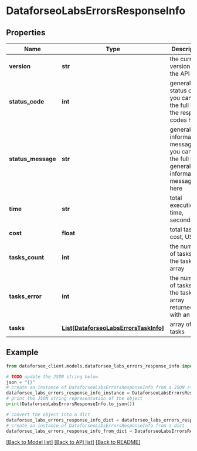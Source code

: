 # DataforseoLabsErrorsResponseInfo


## Properties

Name | Type | Description | Notes
------------ | ------------- | ------------- | -------------
**version** | **str** | the current version of the API | [optional] 
**status_code** | **int** | general status code you can find the full list of the response codes here | [optional] 
**status_message** | **str** | general informational message you can find the full list of general informational messages here | [optional] 
**time** | **str** | total execution time, seconds | [optional] 
**cost** | **float** | total tasks cost, USD | [optional] 
**tasks_count** | **int** | the number of tasks in the tasks array | [optional] 
**tasks_error** | **int** | the number of tasks in the tasks array returned with an error | [optional] 
**tasks** | [**List[DataforseoLabsErrorsTaskInfo]**](DataforseoLabsErrorsTaskInfo.md) | array of tasks | [optional] 

## Example

```python
from dataforseo_client.models.dataforseo_labs_errors_response_info import DataforseoLabsErrorsResponseInfo

# TODO update the JSON string below
json = "{}"
# create an instance of DataforseoLabsErrorsResponseInfo from a JSON string
dataforseo_labs_errors_response_info_instance = DataforseoLabsErrorsResponseInfo.from_json(json)
# print the JSON string representation of the object
print(DataforseoLabsErrorsResponseInfo.to_json())

# convert the object into a dict
dataforseo_labs_errors_response_info_dict = dataforseo_labs_errors_response_info_instance.to_dict()
# create an instance of DataforseoLabsErrorsResponseInfo from a dict
dataforseo_labs_errors_response_info_from_dict = DataforseoLabsErrorsResponseInfo.from_dict(dataforseo_labs_errors_response_info_dict)
```
[[Back to Model list]](../README.md#documentation-for-models) [[Back to API list]](../README.md#documentation-for-api-endpoints) [[Back to README]](../README.md)



